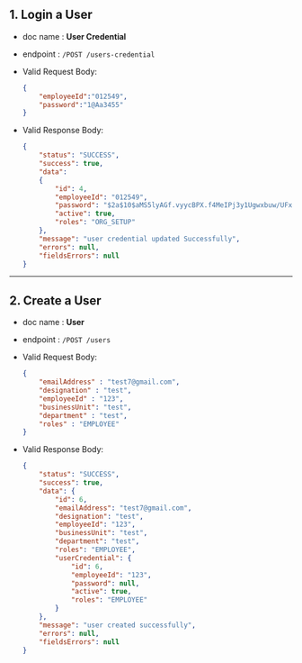 ## 1. Login a User
- doc name : **User Credential**
- endpoint : `/POST /users-credential`
- Valid Request Body:
    ```json
    {
        "employeeId":"012549",
        "password":"1@Aa3455"
    }
    ```

- Valid Response Body:
    ```json
    {
        "status": "SUCCESS",
        "success": true,
        "data": 
        {
            "id": 4,
            "employeeId": "012549",
            "password": "$2a$10$aMS5lyAGf.vyycBPX.f4MeIPj3y1Ugwxbuw/UFxqe0U4RJR63Pbge",
            "active": true,
            "roles": "ORG_SETUP"
        },
        "message": "user credential updated Successfully",
        "errors": null,
        "fieldsErrors": null
    }
    ```



---

## 2. Create a User
- doc name : **User**
- endpoint : `/POST /users`
- Valid Request Body:
    ```json
    {
        "emailAddress" : "test7@gmail.com",
        "designation" : "test",
        "employeeId" : "123",
        "businessUnit": "test",
        "department" : "test",
        "roles" : "EMPLOYEE"
    }
    ```

- Valid Response Body:
    ```json
    {
        "status": "SUCCESS",
        "success": true,
        "data": {
            "id": 6,
            "emailAddress": "test7@gmail.com",
            "designation": "test",
            "employeeId": "123",
            "businessUnit": "test",
            "department": "test",
            "roles": "EMPLOYEE",
            "userCredential": {
                "id": 6,
                "employeeId": "123",
                "password": null,
                "active": true,
                "roles": "EMPLOYEE"
            }
        },
        "message": "user created successfully",
        "errors": null,
        "fieldsErrors": null
    }
    ```

